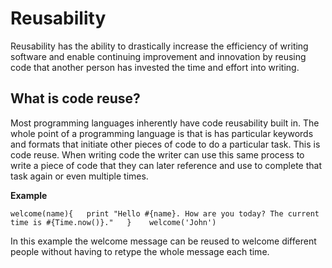 # Reusability

Reusability has the ability to drastically increase the efficiency of writing software and enable continuing improvement and innovation by reusing code that another person has invested the time and effort into writing.

## What is code reuse?

Most programming languages inherently have code reusability built in. The whole point of a programming language is that is has particular keywords and formats that initiate other pieces of code to do a particular task. This is code reuse. When writing code the writer can use this same process to write a piece of code that they can later reference and use to complete that task again or even multiple times.

**Example**

`welcome(name){  
    print "Hello #{name}. How are you today? The current time is #{Time.now()}."  
}   
welcome('John')`

In this example the welcome message can be reused to welcome different people without having to retype the whole message each time.



